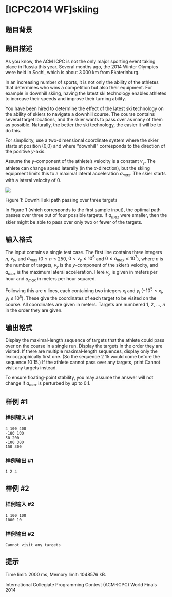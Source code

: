 # [ICPC2014 WF]skiing

## 题目背景



## 题目描述

As you know, the ACM ICPC is not the only major sporting event taking place in Russia this year. Several months ago, the 2014 Winter Olympics were held in Sochi, which is about 3 000 km from Ekaterinburg.

In an increasing number of sports, it is not only the ability of the athletes that determines who wins a competition but also their equipment. For example in downhill skiing, having the latest ski technology enables athletes to increase their speeds and improve their turning ability.

You have been hired to determine the effect of the latest ski technology on the ability of skiers to navigate a downhill course. The course contains several target locations, and the skier wants to pass over as many of them as possible. Naturally, the better the ski technology, the easier it will be to do this.

For simplicity, use a two-dimensional coordinate system where the skier starts at position (0,0) and where “downhill” corresponds to the direction of the positive $y$-axis.

Assume the $y$-component of the athlete’s velocity is a constant $v_ y$. The athlete can change speed laterally (in the $x$-direction), but the skiing equipment limits this to a maximal lateral acceleration $a_{max}$. The skier starts with a lateral velocity of 0.

![](https://cdn.luogu.com.cn/upload/image_hosting/us59dhj8.png)

   Figure 1: Downhill ski path passing over three targets 

In Figure 1 (which corresponds to the first sample input), the optimal path passes over three out of four possible targets. If $a_{max}$ were smaller, then the skier might be able to pass over only two or fewer of the targets.

## 输入格式

The input contains a single test case. The first line contains three integers $n$, $v_ y$, and $a_{max}$ ($0 \leq n \leq 250$, $0 < v_ y \leq 10^5$ and $0 \leq a_{max} \leq 10^7$), where $n$ is the number of targets, $v_ y$ is the $y$-component of the skier’s velocity, and $a_{max}$ is the maximum lateral acceleration. Here $v_ y$ is given in meters per hour and $a_{max}$ in meters per hour squared.

Following this are $n$ lines, each containing two integers $x_ i$ and $y_ i$ ($-10^5 \leq x_ i, y_ i \leq 10^5$). These give the coordinates of each target to be visited on the course. All coordinates are given in meters. Targets are numbered 1, 2, ..., $n$ in the order they are given.

## 输出格式

Display the maximal-length sequence of targets that the athlete could pass over on the course in a single run. Display the targets in the order they are visited. If there are multiple maximal-length sequences, display only the lexicographically first one. (So the sequence 2 15 would come before the sequence 10 15.) If the athlete cannot pass over any targets, print Cannot visit any targets instead.

To ensure floating-point stability, you may assume the answer will not change if $a_{max}$ is perturbed by up to 0.1.

## 样例 #1

### 样例输入 #1
```
4 100 400
-100 100
50 200
-100 300
150 300
```

### 样例输出 #1

```
1 2 4
```

## 样例 #2

### 样例输入 #2
```
1 100 100
1000 10
```

### 样例输出 #2

```
Cannot visit any targets
```

## 提示

Time limit: 2000 ms, Memory limit: 1048576 kB. 

 International Collegiate Programming Contest (ACM-ICPC) World Finals 2014
